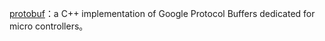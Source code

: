[protobuf](https://github.com/nanopb/nanopb)：a C++ implementation of Google Protocol Buffers dedicated for micro controllers。
